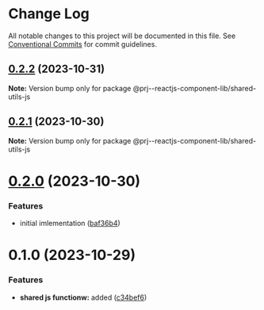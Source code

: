 # Change Log

All notable changes to this project will be documented in this file.
See [Conventional Commits](https://conventionalcommits.org) for commit guidelines.

## [0.2.2](https://github.com/paulAlexSerban/prj--reactjs-component-lib/compare/@prj--reactjs-component-lib/shared-utils-js@0.2.1...@prj--reactjs-component-lib/shared-utils-js@0.2.2) (2023-10-31)

**Note:** Version bump only for package @prj--reactjs-component-lib/shared-utils-js

## [0.2.1](https://github.com/paulAlexSerban/prj--reactjs-component-lib/compare/@prj--reactjs-component-lib/shared-utils-js@0.2.0...@prj--reactjs-component-lib/shared-utils-js@0.2.1) (2023-10-30)

**Note:** Version bump only for package @prj--reactjs-component-lib/shared-utils-js

# [0.2.0](https://github.com/paulAlexSerban/prj--reactjs-component-lib/compare/@prj--reactjs-component-lib/shared-utils-js@0.1.0...@prj--reactjs-component-lib/shared-utils-js@0.2.0) (2023-10-30)

### Features

-   initial imlementation ([baf36b4](https://github.com/paulAlexSerban/prj--reactjs-component-lib/commit/baf36b495354b25056270e36f8fe9abea9a9d2a0))

# 0.1.0 (2023-10-29)

### Features

-   **shared js functionw:** added ([c34bef6](https://github.com/paulAlexSerban/prj--reactjs-component-lib/commit/c34bef6ecbbb22f4b84162df75e056e2e3189a00))

